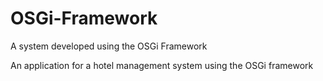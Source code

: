 # OSGi-Framework
A system developed using the OSGi Framework

An application for a hotel management system using the OSGi framework
